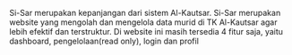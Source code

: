 Si-Sar merupakan kepanjangan dari sistem Al-Kautsar. Si-Sar merupakan website yang mengolah dan mengelola data murid di TK Al-Kautsar agar lebih efektif dan terstruktur.
Di website ini masih tersedia 4 fitur saja, yaitu dashboard, pengelolaan(read only), login dan profil

